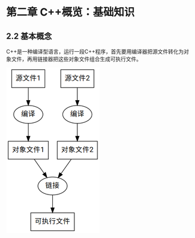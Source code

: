 # 第二章 C++概览：基础知识
## 2.2 基本概念

C++是一种编译型语言，运行一段C++程序，首先要用编译器把源文件转化为对象文件，再用链接器把这些对象文件组合生成可执行文件。

![一个C++项目](../../pic/sourceFile.png)
